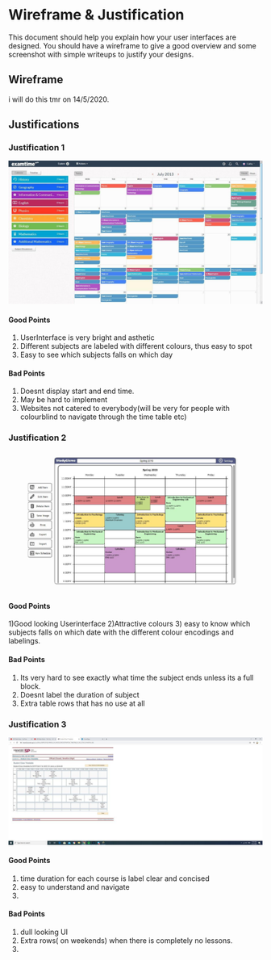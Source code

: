 # Wireframe & Justification

This document should help you explain how your user interfaces are designed. You should have a wireframe to give a good overview and some screenshot with simple writeups to justify your designs.

## Wireframe

i will do this tmr on 14/5/2020.

## Justifications

### Justification 1
![justification 1](/worksheets/wireframes/resultviewer_1.jpg)


#### Good Points

1. UserInterface is very bright and asthetic
2. Different subjects are labeled with different colours, thus easy to spot
3. Easy to see which subjects falls on which day

#### Bad Points

1. Doesnt display start and end time.
2. May be hard to implement
3. Websites not catered to everybody(will be very for people with colourblind to navigate through the time table etc)

### Justification 2

![justification 2](/worksheets/wireframes/resultviewer_2.jpg)

#### Good Points
1)Good looking Userinterface
2)Attractive colours
3) easy to know which subjects falls on which date with the different colour encodings and labelings.

#### Bad Points
1) Its very hard to see exactly what time the subject ends unless its a full block.
2) Doesnt label the duration of subject
3) Extra table rows that has no use at all

### Justification 3

![justification 3](/worksheets/wireframes/resultviewer_3.jpg)

#### Good Points
1) time duration for each course is label clear and concised
2) easy to understand and navigate
3)

#### Bad Points
1) dull looking UI
2) Extra rows( on weekends) when there is completely no lessons.
3) 
